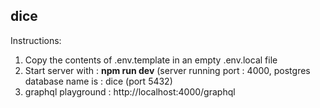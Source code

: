 ## dice 

Instructions:

1) Copy the contents of .env.template in an empty .env.local file
2) Start server with : **npm run dev**  (server running port : 4000, postgres database name is : dice (port 5432)
3) graphql playground : http://localhost:4000/graphql
 
